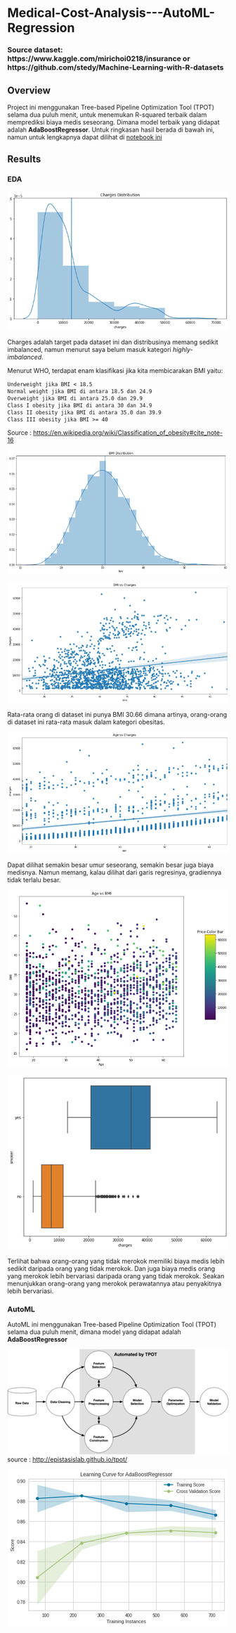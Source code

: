 # Medical-Cost-Analysis---AutoML-Regression

<h3> Source dataset: https://www.kaggle.com/mirichoi0218/insurance or https://github.com/stedy/Machine-Learning-with-R-datasets </h3>

## Overview

Project ini menggunakan Tree-based Pipeline Optimization Tool (TPOT) selama dua puluh menit, untuk menemukan R-squared terbaik dalam memprediksi biaya medis seseorang. Dimana model terbaik yang didapat adalah <b>AdaBoostRegressor</b>. Untuk ringkasan hasil berada di bawah ini, namun untuk lengkapnya dapat dilihat di [notebook ini](https://github.com/Stev-create/Medical-Cost-Analysis---AutoML-Regression/edit/master/README.md) 

## Results

### EDA

![GitHub Logo](/images/1.png)

Charges adalah target pada dataset ini dan distribusinya memang sedikit imbalanced, namun menurut saya belum masuk kategori <i>highly-imbalanced</i>.

Menurut WHO, terdapat enam klasifikasi jika kita membicarakan BMI yaitu:

    Underweight jika BMI < 18.5
    Normal weight jika BMI di antara 18.5 dan 24.9
    Overweight jika BMI di antara 25.0 dan 29.9
    Class I obesity jika BMI di antara 30 dan 34.9
    Class II obesity jika BMI di antara 35.0 dan 39.9
    Class III obesity jika BMI >= 40

Source : https://en.wikipedia.org/wiki/Classification_of_obesity#cite_note-16

![GitHub Logo](/images/2.png)

![GitHub Logo](/images/3.png)

Rata-rata orang di dataset ini punya BMI 30.66 dimana artinya, orang-orang di dataset ini rata-rata masuk dalam kategori obesitas. 

![GitHub Logo](/images/4.png)

Dapat dilihat semakin besar umur seseorang, semakin besar juga biaya medisnya. Namun memang, kalau dilihat dari garis regresinya, gradiennya tidak terlalu besar. 

![GitHub Logo](/images/6.png)

![GitHub Logo](/images/7.png)

Terlihat bahwa orang-orang yang tidak merokok memiliki biaya medis lebih sedikit daripada orang yang tidak merokok. Dan juga biaya medis orang yang merokok  lebih bervariasi daripada orang yang tidak merokok. Seakan menunjukkan orang-orang yang merokok perawatannya atau penyakitnya lebih bervariasi.

### AutoML

AutoML ini menggunakan Tree-based Pipeline Optimization Tool (TPOT) selama dua puluh menit, dimana model yang didapat adalah <b>AdaBoostRegressor</b>

![GitHub Logo](/images/8.png)
source : http://epistasislab.github.io/tpot/

![GitHub Logo](/images/9.png)

